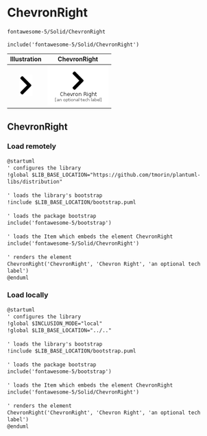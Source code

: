 # ChevronRight


```text
fontawesome-5/Solid/ChevronRight
```

```text
include('fontawesome-5/Solid/ChevronRight')
```



| Illustration | ChevronRight |
| :---: | :---: |
| ![illustration for Illustration](../../fontawesome-5/Solid/ChevronRight.png) | ![illustration for ChevronRight](../../fontawesome-5/Solid/ChevronRight.Local.png) |




## ChevronRight

### Load remotely
```plantuml
@startuml
' configures the library
!global $LIB_BASE_LOCATION="https://github.com/tmorin/plantuml-libs/distribution"

' loads the library's bootstrap
!include $LIB_BASE_LOCATION/bootstrap.puml

' loads the package bootstrap
include('fontawesome-5/bootstrap')

' loads the Item which embeds the element ChevronRight
include('fontawesome-5/Solid/ChevronRight')

' renders the element
ChevronRight('ChevronRight', 'Chevron Right', 'an optional tech label')
@enduml
```

### Load locally
```plantuml
@startuml
' configures the library
!global $INCLUSION_MODE="local"
!global $LIB_BASE_LOCATION="../.."

' loads the library's bootstrap
!include $LIB_BASE_LOCATION/bootstrap.puml

' loads the package bootstrap
include('fontawesome-5/bootstrap')

' loads the Item which embeds the element ChevronRight
include('fontawesome-5/Solid/ChevronRight')

' renders the element
ChevronRight('ChevronRight', 'Chevron Right', 'an optional tech label')
@enduml
```

